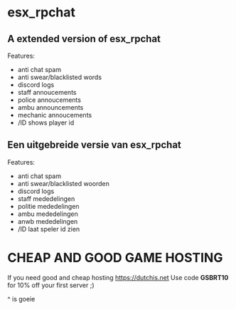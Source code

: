 # esx_rpchat

## A extended version of esx_rpchat
Features:
- anti chat spam
- anti swear/blacklisted words
- discord logs
- staff annoucements
- police annoucements
- ambu announcements
- mechanic annoucements
- /ID shows player id

## Een uitgebreide versie van esx_rpchat
Features:
- anti chat spam
- anti swear/blacklisted woorden
- discord logs
- staff mededelingen
- politie mededelingen
- ambu mededelingen
- anwb mededelingen
- /ID laat speler id zien

# CHEAP AND GOOD GAME HOSTING
If you need good and cheap hosting https://dutchis.net
Use code **GSBRT10** for 10% off your first server ;)

^ is goeie
